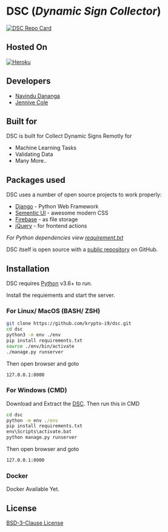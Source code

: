 # DSC (_Dynamic Sign Collector_)

[![DSC Repo Card](https://github-readme-stats.vercel.app/api/pin/?username=nzx9&repo=DSC&show_owner=true)](https://github.com/nzx9/DSC)


## Hosted On
[![Heroku](https://img.shields.io/static/v1?message=heroku&logo=Heroku&labelColor=FFF&color=430098&logoColor=430098&style=for-the-badge&label=%20)](https://dscapp.herokuapp.com)

## Developers

- [Navindu Dananga]
- [Jennive Cole]

## Built for

DSC is built for Collect Dynamic Signs Remotly for

- Machine Learning Tasks
- Validating Data
- Many More..

## Packages used

DSC uses a number of open source projects to work properly:

- [Django] - Python Web Framework
- [Sementic UI] - awesome modern CSS
- [Firebase] - as file storage
- [jQuery] - for frontend actions

_For Python dependencies view [requirement.txt](https://github.com/nzx9/DSC/blob/main/requirements.txt)_
 
DSC itself is open source with a [public repository][dsc] on GitHub.

## Installation

DSC requires [Python](https://python.org/) v3.6+ to run.

Install the requiements and start the server.

### **For Linux/ MacOS (BASH/ ZSH)**

```sh
git clone https://github.com/krypto-i9/dsc.git
cd dsc
python3 -m env ./env
pip install requirements.txt
source ./env/bin/activate
./manage.py runserver
```

Then open browser and goto

```sh
127.0.0.1:8000
```

### **For Windows (CMD)**

Download and Extract the [DSC][dsc].
Then run this in CMD

```cmd
cd dsc
python -m env ./env
pip install requirements.txt
env\Scripts\activate.bat
python manage.py runserver
```

Then open browser and goto

```sh
127.0.0.1:8000
```

### Docker

Docker Available Yet.


## License

[BSD-3-Clause License][license]

[dsc]: https://github.com/nzx9/dsc
[git-repo-url]: https://github.com/nzx99/dsc.git
[python]: https://python.org/
[django]: https://www.djangoproject.com/
[sementic ui]: https://semantic-ui.com/
[firebase]: https://firebase.com/
[jquery]: https://jquery.com
[@nav_i9]: https://twitter.com/nav_i9
[navindu dananga]: https://www.linkedin.com/in/navindu-dananga/
[jennive cole]: https://www.linkedin.com/in/jennive-cole/
[license]: https://github.com/nzx9/dsc/blob/main/LICENSE
